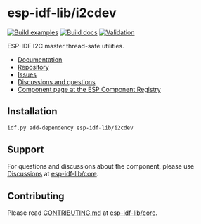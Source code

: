 # esp-idf-lib/i2cdev

[![Build examples](https://github.com/esp-idf-lib/i2cdev/actions/workflows//build.yml/badge.svg)](https://github.com/esp-idf-lib/i2cdev/actions/workflows//build.yml)
[![Build docs](https://github.com/esp-idf-lib/i2cdev/actions/workflows//build-docs.yml/badge.svg)](https://github.com/esp-idf-lib/i2cdev/actions/workflows//build-docs.yml)
[![Validation](https://github.com/esp-idf-lib/i2cdev/actions/workflows//validate-component.yml/badge.svg)](https://github.com/esp-idf-lib/i2cdev/actions/workflows//validate-component.yml)

ESP-IDF I2C master thread-safe utilities.

* [Documentation](https://esp-idf-lib.github.io/i2cdev/)
* [Repository](https://github.com/esp-idf-lib/i2cdev)
* [Issues](https://github.com/esp-idf-lib/i2cdev/issues)
* [Discussions and questions](https://github.com/esp-idf-lib/core/discussions)
* [Component page at the ESP Component Registry](https://components.espressif.com/components/esp-idf-lib/i2cdev)

## Installation

```sh
idf.py add-dependency esp-idf-lib/i2cdev
```

## Support

For questions and discussions about the component, please use
[Discussions](https://github.com/esp-idf-lib/core/discussions)
at [esp-idf-lib/core](https://github.com/esp-idf-lib/core).

## Contributing

Please read [CONTRIBUTING.md](https://github.com/esp-idf-lib/core/blob/main/CONTRIBUTING.md)
at [esp-idf-lib/core](https://github.com/esp-idf-lib/core).
